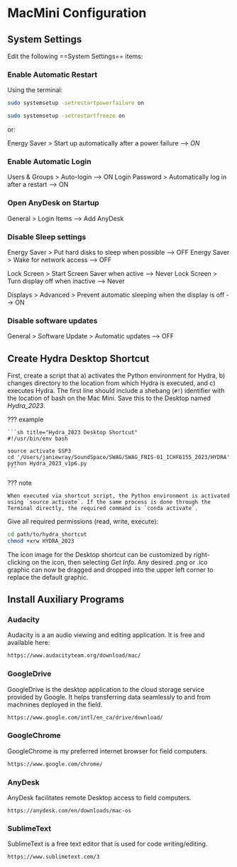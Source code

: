 # MacMini Configuration

## System Settings

Edit the following ==System Settings== items: 

### Enable Automatic Restart

Using the terminal:

```sh title="Enable automatic restart (desktop)"
sudo systemsetup -setrestartpowerfailure on
```


```sh title="Enable automatic restart (laptop)"
sudo systemsetup -setrestartfreeze on 
```

or:

Energy Saver > Start up automatically after a power failure --> *ON*


### Enable Automatic Login

Users & Groups > Auto-login --> ON
Login Password > Automatically log in after a restart --> ON

### Open AnyDesk on Startup

General > Login Items --> Add AnyDesk


### Disable Sleep settings

Energy Saver > Put hard disks to sleep when possible --> OFF
Energy Saver > Wake for network access --> OFF

Lock Screen > Start Screen Saver when active --> Never
Lock Screen > Turn display off when inactive --> Never

Displays > Advanced > Prevent automatic sleeping when the display is off --> ON


### Disable software updates

General > Software Update > Automatic updates --> OFF


## Create Hydra Desktop Shortcut
First, create a script that a) activates the Python environment for Hydra, b) changes directory to the location from which Hydra is executed, and c) executes Hydra. The first line should include a shebang (`#!`) identifier with the location of bash on the Mac Mini. Save this to the Desktop named *Hydra_2023*.

??? example

	```sh title="Hydra_2023 Desktop Shortcut"
	#!/usr/bin/env bash

	source activate SSP3
	cd '/Users/janiewray/SoundSpace/SWAG/SWAG_FNIS-01_ICHF6155_2023/HYDRA'
	python Hydra_2023_v1p6.py
	```

??? note

	When executed via shortcut script, the Python environment is activated using `source activate`. If the same process is done through the Terminal directly, the required command is `conda activate`.



Give all required permissions (read, write, execute):

```sh
cd path/to/hydra_shortcut
chmod +xrw HYDRA_2023
``` 

The icon image for the Desktop shortcut can be customized by right-clicking on the icon, then selecting *Get Info*. Any desired .png or .ico graphic can now be dragged and dropped into the upper left corner to replace the default graphic.


## Install Auxiliary Programs

### Audacity

Audacity is a an audio viewing and editing application. It is free and available here:

```html
https://www.audacityteam.org/download/mac/
```

### GoogleDrive

GoogleDrive is the desktop application to the cloud storage service provided by Google. It helps transferring data seamlessly to and from machnines deployed in the field.

```html
https://www.google.com/intl/en_ca/drive/download/
```

### GoogleChrome

GoogleChrome is my preferred internet browser for field computers.

```html
https://www.google.com/chrome/
```

### AnyDesk

AnyDesk facilitates remote Desktop access to field computers. 

```htmp
https://anydesk.com/en/downloads/mac-os
```
### SublimeText

SublimeText is a free text editor that is used for code writing/editing.

```html
https://www.sublimetext.com/3
```